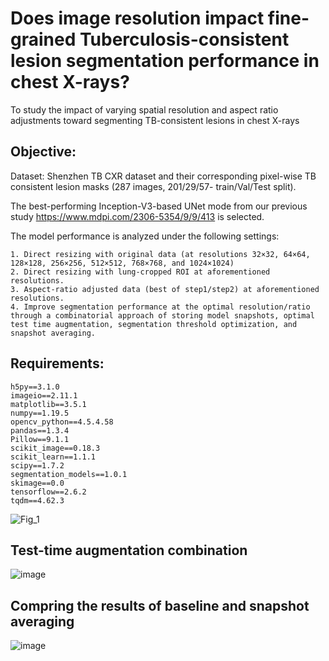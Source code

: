 # Does image resolution impact fine-grained Tuberculosis-consistent lesion segmentation performance in chest X-rays?

To study the impact of varying spatial resolution and aspect ratio adjustments toward segmenting TB-consistent lesions in chest X-rays

## Objective:

Dataset: Shenzhen TB CXR dataset and their corresponding pixel-wise TB consistent lesion masks (287 images, 201/29/57- train/Val/Test split). 

The best-performing Inception-V3-based UNet mode from our previous study https://www.mdpi.com/2306-5354/9/9/413 is selected.

The model performance is analyzed under the following settings:

    1. Direct resizing with original data (at resolutions 32×32, 64×64, 128×128, 256×256, 512×512, 768×768, and 1024×1024)
    2. Direct resizing with lung-cropped ROI at aforementioned resolutions.
    3. Aspect-ratio adjusted data (best of step1/step2) at aforementioned resolutions.
    4. Improve segmentation performance at the optimal resolution/ratio through a combinatorial approach of storing model snapshots, optimal test time augmentation, segmentation threshold optimization, and snapshot averaging.

## Requirements:

    h5py==3.1.0
    imageio==2.11.1
    matplotlib==3.5.1
    numpy==1.19.5
    opencv_python==4.5.4.58
    pandas==1.3.4
    Pillow==9.1.1
    scikit_image==0.18.3
    scikit_learn==1.1.1
    scipy==1.7.2
    segmentation_models==1.0.1
    skimage==0.0
    tensorflow==2.6.2
    tqdm==4.62.3
    
![Fig_1](https://user-images.githubusercontent.com/45852019/212079319-ba402ad1-b86d-4815-ab59-0d25d83d3995.png)

## Test-time augmentation combination

![image](https://user-images.githubusercontent.com/45852019/210234837-b6297c06-24a6-4071-be09-c6c13a882ca6.png)

## Compring the results of baseline and snapshot averaging

![image](https://user-images.githubusercontent.com/45852019/210234859-2f8dc744-2e4d-43fb-b00b-27b23b0ae0b2.png)

